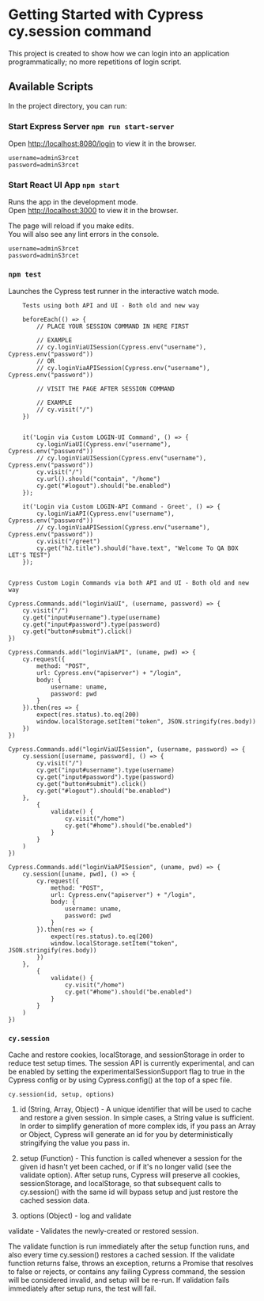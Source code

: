 # Getting Started with Cypress cy.session command

This project is created to show how we can login into an application programmatically; no more repetitions of login script. 

## Available Scripts

In the project directory, you can run:

### Start Express Server `npm run start-server`

Open [http://localhost:8080/login](http://localhost:8080/login) to view it in the browser.
```
username=adminS3rcet
password=adminS3rcet
```

### Start React UI App `npm start`

Runs the app in the development mode.\
Open [http://localhost:3000](http://localhost:3000) to view it in the browser.

The page will reload if you make edits.\
You will also see any lint errors in the console.
```
username=adminS3rcet
password=adminS3rcet
```

### `npm test`

Launches the Cypress test runner in the interactive watch mode.
```
    Tests using both API and UI - Both old and new way

    beforeEach(() => {
        // PLACE YOUR SESSION COMMAND IN HERE FIRST

        // EXAMPLE
        // cy.loginViaUISession(Cypress.env("username"), Cypress.env("password"))
        // OR
        // cy.loginViaAPISession(Cypress.env("username"), Cypress.env("password"))

        // VISIT THE PAGE AFTER SESSION COMMAND

        // EXAMPLE
        // cy.visit("/")
    })


    it('Login via Custom LOGIN-UI Command', () => {
        cy.loginViaUI(Cypress.env("username"), Cypress.env("password"))
        // cy.loginViaUISession(Cypress.env("username"), Cypress.env("password"))
        cy.visit("/")
        cy.url().should("contain", "/home")
        cy.get("#logout").should("be.enabled")
    });

    it('Login via Custom LOGIN-API Command - Greet', () => {
        cy.loginViaAPI(Cypress.env("username"), Cypress.env("password"))
        // cy.loginViaAPISession(Cypress.env("username"), Cypress.env("password"))
        cy.visit("/greet")
        cy.get("h2.title").should("have.text", "Welcome To QA BOX LET'S TEST")
    });
```

```

Cypress Custom Login Commands via both API and UI - Both old and new way

Cypress.Commands.add("loginViaUI", (username, password) => {
    cy.visit("/")
    cy.get("input#username").type(username)
    cy.get("input#password").type(password)
    cy.get("button#submit").click()
})

Cypress.Commands.add("loginViaAPI", (uname, pwd) => {
    cy.request({
        method: "POST",
        url: Cypress.env("apiserver") + "/login",
        body: {
            username: uname,
            password: pwd
        }
    }).then(res => {
        expect(res.status).to.eq(200)
        window.localStorage.setItem("token", JSON.stringify(res.body))
    })
})

Cypress.Commands.add("loginViaUISession", (username, password) => {
    cy.session([username, password], () => {
        cy.visit("/")
        cy.get("input#username").type(username)
        cy.get("input#password").type(password)
        cy.get("button#submit").click()
        cy.get("#logout").should("be.enabled")
    },
        {
            validate() {
                cy.visit("/home")
                cy.get("#home").should("be.enabled")
            }
        }
    )
})

Cypress.Commands.add("loginViaAPISession", (uname, pwd) => {
    cy.session([uname, pwd], () => {
        cy.request({
            method: "POST",
            url: Cypress.env("apiserver") + "/login",
            body: {
                username: uname,
                password: pwd
            }
        }).then(res => {
            expect(res.status).to.eq(200)
            window.localStorage.setItem("token", JSON.stringify(res.body))
        })
    },
        {
            validate() {
                cy.visit("/home")
                cy.get("#home").should("be.enabled")
            }
        }
    )
})

```

### `cy.session`
Cache and restore cookies, localStorage, and sessionStorage in order to reduce test setup times. The session API is currently experimental, and can be enabled by setting the experimentalSessionSupport flag to true in the Cypress config or by using Cypress.config() at the top of a spec file.

```
cy.session(id, setup, options)

```
1. id (String, Array, Object) - A unique identifier that will be used to cache and restore a given session. In simple cases, a String value is sufficient. In order to simplify generation of more complex ids, if you pass an Array or Object, Cypress will generate an id for you by deterministically stringifying the value you pass in.

2. setup (Function) - This function is called whenever a session for the given id hasn't yet been cached, or if it's no longer valid (see the validate option). After setup runs, Cypress will preserve all cookies, sessionStorage, and localStorage, so that subsequent calls to cy.session() with the same id will bypass setup and just restore the cached session data.

3. options (Object) - log and validate

validate - Validates the newly-created or restored session.

The validate function is run immediately after the setup function runs, and also every time cy.session() restores a cached session. If the validate function returns false, throws an exception, returns a Promise that resolves to false or rejects, or contains any failing Cypress command, the session will be considered invalid, and setup will be re-run. If validation fails immediately after setup runs, the test will fail.

